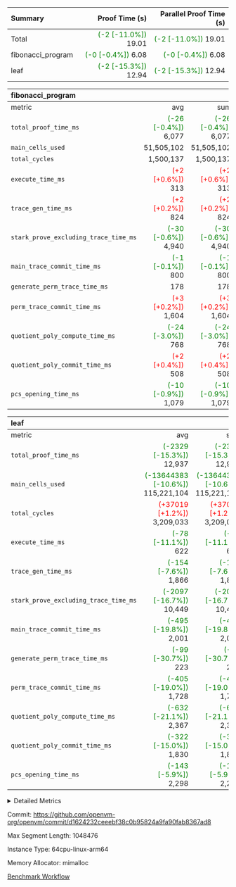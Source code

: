 | Summary | Proof Time (s) | Parallel Proof Time (s) |
|:---|---:|---:|
| Total | <span style='color: green'>(-2 [-11.0%])</span> 19.01 | <span style='color: green'>(-2 [-11.0%])</span> 19.01 |
| fibonacci_program | <span style='color: green'>(-0 [-0.4%])</span> 6.08 | <span style='color: green'>(-0 [-0.4%])</span> 6.08 |
| leaf | <span style='color: green'>(-2 [-15.3%])</span> 12.94 | <span style='color: green'>(-2 [-15.3%])</span> 12.94 |


| fibonacci_program |||||
|:---|---:|---:|---:|---:|
|metric|avg|sum|max|min|
| `total_proof_time_ms ` | <span style='color: green'>(-26 [-0.4%])</span> 6,077 | <span style='color: green'>(-26 [-0.4%])</span> 6,077 | <span style='color: green'>(-26 [-0.4%])</span> 6,077 | <span style='color: green'>(-26 [-0.4%])</span> 6,077 |
| `main_cells_used     ` |  51,505,102 |  51,505,102 |  51,505,102 |  51,505,102 |
| `total_cycles        ` |  1,500,137 |  1,500,137 |  1,500,137 |  1,500,137 |
| `execute_time_ms     ` | <span style='color: red'>(+2 [+0.6%])</span> 313 | <span style='color: red'>(+2 [+0.6%])</span> 313 | <span style='color: red'>(+2 [+0.6%])</span> 313 | <span style='color: red'>(+2 [+0.6%])</span> 313 |
| `trace_gen_time_ms   ` | <span style='color: red'>(+2 [+0.2%])</span> 824 | <span style='color: red'>(+2 [+0.2%])</span> 824 | <span style='color: red'>(+2 [+0.2%])</span> 824 | <span style='color: red'>(+2 [+0.2%])</span> 824 |
| `stark_prove_excluding_trace_time_ms` | <span style='color: green'>(-30 [-0.6%])</span> 4,940 | <span style='color: green'>(-30 [-0.6%])</span> 4,940 | <span style='color: green'>(-30 [-0.6%])</span> 4,940 | <span style='color: green'>(-30 [-0.6%])</span> 4,940 |
| `main_trace_commit_time_ms` | <span style='color: green'>(-1 [-0.1%])</span> 800 | <span style='color: green'>(-1 [-0.1%])</span> 800 | <span style='color: green'>(-1 [-0.1%])</span> 800 | <span style='color: green'>(-1 [-0.1%])</span> 800 |
| `generate_perm_trace_time_ms` |  178 |  178 |  178 |  178 |
| `perm_trace_commit_time_ms` | <span style='color: red'>(+3 [+0.2%])</span> 1,604 | <span style='color: red'>(+3 [+0.2%])</span> 1,604 | <span style='color: red'>(+3 [+0.2%])</span> 1,604 | <span style='color: red'>(+3 [+0.2%])</span> 1,604 |
| `quotient_poly_compute_time_ms` | <span style='color: green'>(-24 [-3.0%])</span> 768 | <span style='color: green'>(-24 [-3.0%])</span> 768 | <span style='color: green'>(-24 [-3.0%])</span> 768 | <span style='color: green'>(-24 [-3.0%])</span> 768 |
| `quotient_poly_commit_time_ms` | <span style='color: red'>(+2 [+0.4%])</span> 508 | <span style='color: red'>(+2 [+0.4%])</span> 508 | <span style='color: red'>(+2 [+0.4%])</span> 508 | <span style='color: red'>(+2 [+0.4%])</span> 508 |
| `pcs_opening_time_ms ` | <span style='color: green'>(-10 [-0.9%])</span> 1,079 | <span style='color: green'>(-10 [-0.9%])</span> 1,079 | <span style='color: green'>(-10 [-0.9%])</span> 1,079 | <span style='color: green'>(-10 [-0.9%])</span> 1,079 |

| leaf |||||
|:---|---:|---:|---:|---:|
|metric|avg|sum|max|min|
| `total_proof_time_ms ` | <span style='color: green'>(-2329 [-15.3%])</span> 12,937 | <span style='color: green'>(-2329 [-15.3%])</span> 12,937 | <span style='color: green'>(-2329 [-15.3%])</span> 12,937 | <span style='color: green'>(-2329 [-15.3%])</span> 12,937 |
| `main_cells_used     ` | <span style='color: green'>(-13644383 [-10.6%])</span> 115,221,104 | <span style='color: green'>(-13644383 [-10.6%])</span> 115,221,104 | <span style='color: green'>(-13644383 [-10.6%])</span> 115,221,104 | <span style='color: green'>(-13644383 [-10.6%])</span> 115,221,104 |
| `total_cycles        ` | <span style='color: red'>(+37019 [+1.2%])</span> 3,209,033 | <span style='color: red'>(+37019 [+1.2%])</span> 3,209,033 | <span style='color: red'>(+37019 [+1.2%])</span> 3,209,033 | <span style='color: red'>(+37019 [+1.2%])</span> 3,209,033 |
| `execute_time_ms     ` | <span style='color: green'>(-78 [-11.1%])</span> 622 | <span style='color: green'>(-78 [-11.1%])</span> 622 | <span style='color: green'>(-78 [-11.1%])</span> 622 | <span style='color: green'>(-78 [-11.1%])</span> 622 |
| `trace_gen_time_ms   ` | <span style='color: green'>(-154 [-7.6%])</span> 1,866 | <span style='color: green'>(-154 [-7.6%])</span> 1,866 | <span style='color: green'>(-154 [-7.6%])</span> 1,866 | <span style='color: green'>(-154 [-7.6%])</span> 1,866 |
| `stark_prove_excluding_trace_time_ms` | <span style='color: green'>(-2097 [-16.7%])</span> 10,449 | <span style='color: green'>(-2097 [-16.7%])</span> 10,449 | <span style='color: green'>(-2097 [-16.7%])</span> 10,449 | <span style='color: green'>(-2097 [-16.7%])</span> 10,449 |
| `main_trace_commit_time_ms` | <span style='color: green'>(-495 [-19.8%])</span> 2,001 | <span style='color: green'>(-495 [-19.8%])</span> 2,001 | <span style='color: green'>(-495 [-19.8%])</span> 2,001 | <span style='color: green'>(-495 [-19.8%])</span> 2,001 |
| `generate_perm_trace_time_ms` | <span style='color: green'>(-99 [-30.7%])</span> 223 | <span style='color: green'>(-99 [-30.7%])</span> 223 | <span style='color: green'>(-99 [-30.7%])</span> 223 | <span style='color: green'>(-99 [-30.7%])</span> 223 |
| `perm_trace_commit_time_ms` | <span style='color: green'>(-405 [-19.0%])</span> 1,728 | <span style='color: green'>(-405 [-19.0%])</span> 1,728 | <span style='color: green'>(-405 [-19.0%])</span> 1,728 | <span style='color: green'>(-405 [-19.0%])</span> 1,728 |
| `quotient_poly_compute_time_ms` | <span style='color: green'>(-632 [-21.1%])</span> 2,367 | <span style='color: green'>(-632 [-21.1%])</span> 2,367 | <span style='color: green'>(-632 [-21.1%])</span> 2,367 | <span style='color: green'>(-632 [-21.1%])</span> 2,367 |
| `quotient_poly_commit_time_ms` | <span style='color: green'>(-322 [-15.0%])</span> 1,830 | <span style='color: green'>(-322 [-15.0%])</span> 1,830 | <span style='color: green'>(-322 [-15.0%])</span> 1,830 | <span style='color: green'>(-322 [-15.0%])</span> 1,830 |
| `pcs_opening_time_ms ` | <span style='color: green'>(-143 [-5.9%])</span> 2,298 | <span style='color: green'>(-143 [-5.9%])</span> 2,298 | <span style='color: green'>(-143 [-5.9%])</span> 2,298 | <span style='color: green'>(-143 [-5.9%])</span> 2,298 |



<details>
<summary>Detailed Metrics</summary>

| group | num_segments | keygen_time_ms | commit_exe_time_ms |
| --- | --- | --- | --- |
| fibonacci_program | 1 | 354 | 6 | 

| group | air_name | quotient_deg | interactions | constraints |
| --- | --- | --- | --- | --- |
| fibonacci_program | AccessAdapterAir<16> | 2 | 5 | 14 | 
| fibonacci_program | AccessAdapterAir<2> | 2 | 5 | 14 | 
| fibonacci_program | AccessAdapterAir<32> | 2 | 5 | 14 | 
| fibonacci_program | AccessAdapterAir<4> | 2 | 5 | 14 | 
| fibonacci_program | AccessAdapterAir<64> | 2 | 5 | 14 | 
| fibonacci_program | AccessAdapterAir<8> | 2 | 5 | 14 | 
| fibonacci_program | BitwiseOperationLookupAir<8> | 2 | 2 | 4 | 
| fibonacci_program | MemoryMerkleAir<8> | 2 | 4 | 40 | 
| fibonacci_program | PersistentBoundaryAir<8> | 2 | 3 | 6 | 
| fibonacci_program | PhantomAir | 2 | 3 | 5 | 
| fibonacci_program | Poseidon2PeripheryAir<BabyBearParameters>, 1> | 2 | 1 | 286 | 
| fibonacci_program | ProgramAir | 1 | 1 | 4 | 
| fibonacci_program | RangeTupleCheckerAir<2> | 1 | 1 | 4 | 
| fibonacci_program | VariableRangeCheckerAir | 1 | 1 | 4 | 
| fibonacci_program | VmAirWrapper<Rv32BaseAluAdapterAir, BaseAluCoreAir<4, 8> | 2 | 19 | 43 | 
| fibonacci_program | VmAirWrapper<Rv32BaseAluAdapterAir, LessThanCoreAir<4, 8> | 2 | 17 | 39 | 
| fibonacci_program | VmAirWrapper<Rv32BaseAluAdapterAir, ShiftCoreAir<4, 8> | 2 | 23 | 90 | 
| fibonacci_program | VmAirWrapper<Rv32BranchAdapterAir, BranchEqualCoreAir<4> | 2 | 11 | 25 | 
| fibonacci_program | VmAirWrapper<Rv32BranchAdapterAir, BranchLessThanCoreAir<4, 8> | 2 | 13 | 41 | 
| fibonacci_program | VmAirWrapper<Rv32CondRdWriteAdapterAir, Rv32JalLuiCoreAir> | 2 | 10 | 22 | 
| fibonacci_program | VmAirWrapper<Rv32HintStoreAdapterAir, Rv32HintStoreCoreAir> | 2 | 15 | 17 | 
| fibonacci_program | VmAirWrapper<Rv32JalrAdapterAir, Rv32JalrCoreAir> | 2 | 16 | 20 | 
| fibonacci_program | VmAirWrapper<Rv32LoadStoreAdapterAir, LoadSignExtendCoreAir<4, 8> | 2 | 18 | 33 | 
| fibonacci_program | VmAirWrapper<Rv32LoadStoreAdapterAir, LoadStoreCoreAir<4> | 2 | 17 | 38 | 
| fibonacci_program | VmAirWrapper<Rv32MultAdapterAir, DivRemCoreAir<4, 8> | 2 | 25 | 88 | 
| fibonacci_program | VmAirWrapper<Rv32MultAdapterAir, MulHCoreAir<4, 8> | 2 | 24 | 38 | 
| fibonacci_program | VmAirWrapper<Rv32MultAdapterAir, MultiplicationCoreAir<4, 8> | 2 | 19 | 26 | 
| fibonacci_program | VmAirWrapper<Rv32RdWriteAdapterAir, Rv32AuipcCoreAir> | 2 | 11 | 15 | 
| fibonacci_program | VmConnectorAir | 2 | 3 | 9 | 
| leaf | AccessAdapterAir<2> | 4 | 5 | 12 | 
| leaf | AccessAdapterAir<4> | 4 | 5 | 12 | 
| leaf | AccessAdapterAir<8> | 4 | 5 | 12 | 
| leaf | FriReducedOpeningAir | 4 | 35 | 59 | 
| leaf | NativePoseidon2Air<BabyBearParameters>, 1> | 4 | 31 | 302 | 
| leaf | PhantomAir | 4 | 3 | 4 | 
| leaf | ProgramAir | 1 | 1 | 4 | 
| leaf | VariableRangeCheckerAir | 1 | 1 | 4 | 
| leaf | VmAirWrapper<BranchNativeAdapterAir, BranchEqualCoreAir<1> | 2 | 11 | 23 | 
| leaf | VmAirWrapper<JalNativeAdapterAir, JalCoreAir> | 4 | 7 | 6 | 
| leaf | VmAirWrapper<NativeAdapterAir<2, 0>, PublicValuesCoreAir> | 4 | 11 | 23 | 
| leaf | VmAirWrapper<NativeAdapterAir<2, 1>, FieldArithmeticCoreAir> | 4 | 15 | 23 | 
| leaf | VmAirWrapper<NativeLoadStoreAdapterAir<1>, NativeLoadStoreCoreAir<1> | 4 | 15 | 18 | 
| leaf | VmAirWrapper<NativeVectorizedAdapterAir<4>, FieldExtensionCoreAir> | 4 | 15 | 23 | 
| leaf | VmConnectorAir | 4 | 3 | 8 | 
| leaf | VolatileBoundaryAir | 4 | 4 | 16 | 

| group | air_name | idx | rows | prep_cols | perm_cols | main_cols | cells |
| --- | --- | --- | --- | --- | --- | --- | --- |
| leaf | AccessAdapterAir<2> | 0 | 524,288 |  | 16 | 11 | 14,155,776 | 
| leaf | AccessAdapterAir<4> | 0 | 262,144 |  | 16 | 13 | 7,602,176 | 
| leaf | AccessAdapterAir<8> | 0 | 65,536 |  | 16 | 17 | 2,162,688 | 
| leaf | FriReducedOpeningAir | 0 | 131,072 |  | 76 | 64 | 18,350,080 | 
| leaf | NativePoseidon2Air<BabyBearParameters>, 1> | 0 | 32,768 |  | 36 | 348 | 12,582,912 | 
| leaf | PhantomAir | 0 | 32,768 |  | 8 | 6 | 458,752 | 
| leaf | ProgramAir | 0 | 131,072 |  | 8 | 10 | 2,359,296 | 
| leaf | VariableRangeCheckerAir | 0 | 262,144 | 2 | 8 | 1 | 2,359,296 | 
| leaf | VmAirWrapper<BranchNativeAdapterAir, BranchEqualCoreAir<1> | 0 | 1,048,576 |  | 28 | 23 | 53,477,376 | 
| leaf | VmAirWrapper<JalNativeAdapterAir, JalCoreAir> | 0 | 131,072 |  | 12 | 10 | 2,883,584 | 
| leaf | VmAirWrapper<NativeAdapterAir<2, 0>, PublicValuesCoreAir> | 0 | 64 |  | 16 | 23 | 2,496 | 
| leaf | VmAirWrapper<NativeAdapterAir<2, 1>, FieldArithmeticCoreAir> | 0 | 2,097,152 |  | 20 | 30 | 104,857,600 | 
| leaf | VmAirWrapper<NativeLoadStoreAdapterAir<1>, NativeLoadStoreCoreAir<1> | 0 | 1,048,576 |  | 20 | 27 | 49,283,072 | 
| leaf | VmAirWrapper<NativeVectorizedAdapterAir<4>, FieldExtensionCoreAir> | 0 | 32,768 |  | 20 | 40 | 1,966,080 | 
| leaf | VmConnectorAir | 0 | 2 | 1 | 8 | 4 | 24 | 
| leaf | VolatileBoundaryAir | 0 | 524,288 |  | 8 | 11 | 9,961,472 | 

| group | air_name | segment | rows | prep_cols | perm_cols | main_cols | cells |
| --- | --- | --- | --- | --- | --- | --- | --- |
| fibonacci_program | AccessAdapterAir<8> | 0 | 64 |  | 24 | 17 | 2,624 | 
| fibonacci_program | BitwiseOperationLookupAir<8> | 0 | 65,536 | 3 | 8 | 2 | 655,360 | 
| fibonacci_program | MemoryMerkleAir<8> | 0 | 512 |  | 20 | 32 | 26,624 | 
| fibonacci_program | PersistentBoundaryAir<8> | 0 | 64 |  | 12 | 20 | 2,048 | 
| fibonacci_program | PhantomAir | 0 | 2 |  | 12 | 6 | 36 | 
| fibonacci_program | Poseidon2PeripheryAir<BabyBearParameters>, 1> | 0 | 256 |  | 8 | 300 | 78,848 | 
| fibonacci_program | ProgramAir | 0 | 4,096 |  | 8 | 10 | 73,728 | 
| fibonacci_program | RangeTupleCheckerAir<2> | 0 | 524,288 | 2 | 8 | 1 | 4,718,592 | 
| fibonacci_program | VariableRangeCheckerAir | 0 | 262,144 | 2 | 8 | 1 | 2,359,296 | 
| fibonacci_program | VmAirWrapper<Rv32BaseAluAdapterAir, BaseAluCoreAir<4, 8> | 0 | 1,048,576 |  | 80 | 36 | 121,634,816 | 
| fibonacci_program | VmAirWrapper<Rv32BaseAluAdapterAir, LessThanCoreAir<4, 8> | 0 | 524,288 |  | 40 | 37 | 40,370,176 | 
| fibonacci_program | VmAirWrapper<Rv32BaseAluAdapterAir, ShiftCoreAir<4, 8> | 0 | 2 |  | 52 | 53 | 210 | 
| fibonacci_program | VmAirWrapper<Rv32BranchAdapterAir, BranchEqualCoreAir<4> | 0 | 262,144 |  | 48 | 26 | 19,398,656 | 
| fibonacci_program | VmAirWrapper<Rv32BranchAdapterAir, BranchLessThanCoreAir<4, 8> | 0 | 8 |  | 56 | 32 | 704 | 
| fibonacci_program | VmAirWrapper<Rv32CondRdWriteAdapterAir, Rv32JalLuiCoreAir> | 0 | 131,072 |  | 44 | 18 | 8,126,464 | 
| fibonacci_program | VmAirWrapper<Rv32HintStoreAdapterAir, Rv32HintStoreCoreAir> | 0 | 4 |  | 36 | 26 | 248 | 
| fibonacci_program | VmAirWrapper<Rv32JalrAdapterAir, Rv32JalrCoreAir> | 0 | 16 |  | 36 | 28 | 1,024 | 
| fibonacci_program | VmAirWrapper<Rv32LoadStoreAdapterAir, LoadStoreCoreAir<4> | 0 | 32 |  | 72 | 40 | 3,584 | 
| fibonacci_program | VmAirWrapper<Rv32RdWriteAdapterAir, Rv32AuipcCoreAir> | 0 | 16 |  | 28 | 21 | 784 | 
| fibonacci_program | VmConnectorAir | 0 | 2 | 1 | 12 | 4 | 32 | 

| group | idx | trace_gen_time_ms | total_proof_time_ms | total_cycles | total_cells | stark_prove_excluding_trace_time_ms | quotient_poly_compute_time_ms | quotient_poly_commit_time_ms | perm_trace_commit_time_ms | pcs_opening_time_ms | main_trace_commit_time_ms | main_cells_used | generate_perm_trace_time_ms | execute_time_ms |
| --- | --- | --- | --- | --- | --- | --- | --- | --- | --- | --- | --- | --- | --- | --- |
| leaf | 0 | 1,866 | 12,937 | 3,209,033 | 282,462,680 | 10,449 | 2,367 | 1,830 | 1,728 | 2,298 | 2,001 | 115,221,104 | 223 | 622 | 

| group | segment | trace_gen_time_ms | total_proof_time_ms | total_cycles | total_cells | stark_prove_excluding_trace_time_ms | quotient_poly_compute_time_ms | quotient_poly_commit_time_ms | perm_trace_commit_time_ms | pcs_opening_time_ms | main_trace_commit_time_ms | main_cells_used | generate_perm_trace_time_ms | execute_time_ms |
| --- | --- | --- | --- | --- | --- | --- | --- | --- | --- | --- | --- | --- | --- | --- |
| fibonacci_program | 0 | 824 | 6,077 | 1,500,137 | 197,453,854 | 4,940 | 768 | 508 | 1,604 | 1,079 | 800 | 51,505,102 | 178 | 313 | 

</details>


Commit: https://github.com/openvm-org/openvm/commit/d1624232ceeebf38c0b95824a9fa90fab8367ad8

Max Segment Length: 1048476

Instance Type: 64cpu-linux-arm64

Memory Allocator: mimalloc

[Benchmark Workflow](https://github.com/openvm-org/openvm/actions/runs/12706267783)

